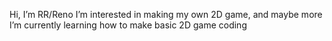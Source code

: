 Hi, I’m RR/Reno
I’m interested in making my own 2D game, and maybe more
I’m currently learning how to make basic 2D game coding

